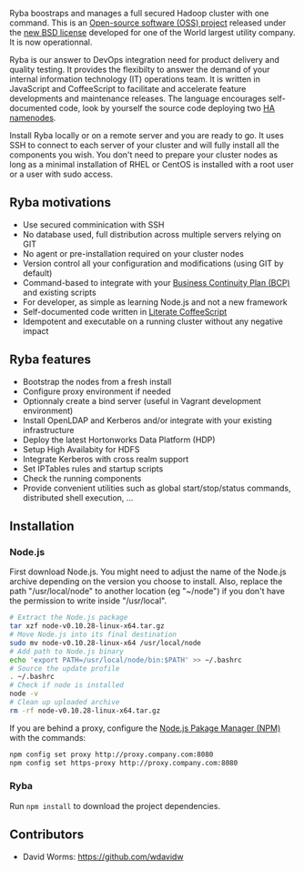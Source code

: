 

Ryba boostraps and manages a full secured Hadoop cluster with one command. This
is an [Open-source software (OSS) project][oss] released under the
[new BSD license][license] developed for one of the World largest utility
company. It is now operationnal.

Ryba is our answer to DevOps integration need for product delivery and quality
testing. It provides the flexibilty to answer the demand of your internal 
information technology (IT) operations team. It is written in JavaScript and
CoffeeScript to facilitate and accelerate feature developments and maintenance 
releases. The language encourages self-documented code, look by yourself the
source code deploying two [HA namenodes][hdfs_nn].

Install Ryba locally or on a remote server and you are ready to go. It uses SSH
to connect to each server of your cluster and will fully install all the
components you wish. You don't need to prepare your cluster nodes as long as a
minimal installation of RHEL or CentOS is installed with a root user or a user
with sudo access.

## Ryba motivations

-   Use secured comminication with SSH
-   No database used, full distribution across multiple servers relying on GIT
-   No agent or pre-installation required on your cluster nodes
-   Version control all your configuration and modifications (using GIT by default)
-   Command-based to integrate with your [Business Continuity Plan (BCP)][bcp] and existing scripts
-   For developer, as simple as learning Node.js and not a new framework
-   Self-documented code written in [Literate CoffeeScript ][literate]
-   Idempotent and executable on a running cluster without any negative impact

## Ryba features

-   Bootstrap the nodes from a fresh install
-   Configure proxy environment if needed
-   Optionnaly create a bind server (useful in Vagrant development environment)
-   Install OpenLDAP and Kerberos and/or integrate with your existing infrastructure
-   Deploy the latest Hortonworks Data Platform (HDP)
-   Setup High Availabity for HDFS
-   Integrate Kerberos with cross realm support
-   Set IPTables rules and startup scripts
-   Check the running components
-   Provide convenient utilities such as global start/stop/status commands, 
    distributed shell execution, ...

Installation
------------

### Node.js

First download Node.js. You might need to adjust the name of the Node.js archive
depending on the version you choose to install. Also, replace the path
"/usr/local/node" to another location (eg "~/node") if you don't have the
permission to write inside "/usr/local".

```bash
# Extract the Node.js package
tar xzf node-v0.10.28-linux-x64.tar.gz
# Move Node.js into its final destination
sudo mv node-v0.10.28-linux-x64 /usr/local/node
# Add path to Node.js binary
echo 'export PATH=/usr/local/node/bin:$PATH' >> ~/.bashrc
# Source the update profile
. ~/.bashrc
# Check if node is installed
node -v
# Clean up uploaded archive
rm -rf node-v0.10.28-linux-x64.tar.gz
```

If you are behind a proxy, configure the [Node.js Pakage Manager (NPM)][npm] with
the commands:

```bash
npm config set proxy http://proxy.company.com:8080
npm config set https-proxy http://proxy.company.com:8080
```

### Ryba

Run `npm install` to download the project dependencies. 

Contributors
------------

*   David Worms: <https://github.com/wdavidw>

[oss]: http://en.wikipedia.org/wiki/Open-source_software
[npm]: https://www.npmjs.org/
[masson]: https://github.com/wdavidw/node-masson
[license]: https://github.com/wdavidw/ryba/blob/master/LICENSE.md
[hdfs_nn]: https://github.com/wdavidw/ryba/blob/master/hadoop/hdfs_nn.coffee.md
[bcp]: http://en.wikipedia.org/wiki/Business_continuity_planning
[literate]: http://coffeescript.org/#literate




